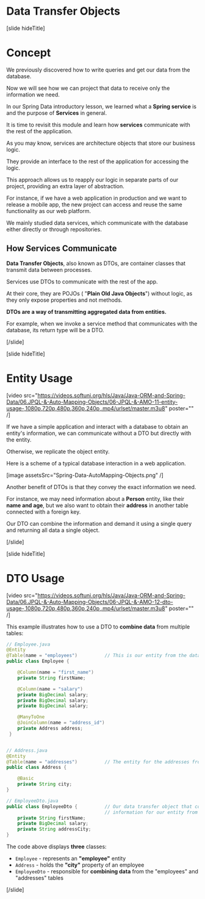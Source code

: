 # Data Transfer Objects

[slide hideTitle]

# Concept

We previously discovered how to write queries and get our data from the database.

Now we will see how we can project that data to receive only the information we need.

In our Spring Data introductory lesson, we learned what a **Spring service** is and the purpose of **Services** in general.

It is time to revisit this module and learn how **services** communicate with the rest of the application.

As you may know, services are architecture objects that store our business logic.

They provide an interface to the rest of the application for accessing the logic.

This approach allows us to reapply our logic in separate parts of our project, providing an extra layer of abstraction.

For instance, if we have a web application in production and we want to release a mobile app, the new project can access and reuse the same functionality as our web platform.

We mainly studied data services, which communicate with the database either directly or through repositories.

## How Services Communicate

**Data Transfer Objects**, also known as DTOs, are container classes that transmit data between processes.

Services use DTOs to communicate with the rest of the app.

At their core, they are POJOs ( "**Plain Old Java Objects**") without logic, as they only expose properties and not methods.

**DTOs are a way of transmitting aggregated data from entities.**

For example, when we invoke a service method that communicates with the database, its return type will be a DTO. 

[/slide]

[slide hideTitle]

# Entity Usage

[video src="https://videos.softuni.org/hls/Java/Java-ORM-and-Spring-Data/06.JPQL-&-Auto-Mapping-Objects​/06-JPQL-&-AMO​​-11-entity-usage-,1080p,720p,480p,360p,240p,.mp4/urlset/master.m3u8" poster="" /]

If we have a simple application and interact with a database to obtain an entity's information, we can communicate without a DTO but directly with the entity.

Otherwise, we replicate the object entity.

Here is a scheme of a typical database interaction in a web application.

[image assetsSrc="Spring-Data-AutoMapping-Objects.png" /]

Another benefit of DTOs is that they convey the exact information we need.

For instance, we may need information about a **Person** entity, like their **name and age**, but we also want to obtain their **address** in another table connected with a foreign key.

Our DTO can combine the information and demand it using a single query and returning all data a single object. 

[/slide]

[slide hideTitle]

# DTO Usage

[video src="https://videos.softuni.org/hls/Java/Java-ORM-and-Spring-Data/06.JPQL-&-Auto-Mapping-Objects​/06-JPQL-&-AMO​​-12-dto-usage-,1080p,720p,480p,360p,240p,.mp4/urlset/master.m3u8" poster="" /]

This example illustrates how to use a DTO to **combine data** from multiple tables:

```java
// Employee.java
@Entity
@Table(name = "employees")          // This is our entity from the database
public class Employee {

    @Column(name = "first_name")
    private String firstName;

    @Column(name = "salary")
    private BigDecimal salary; 
    private BigDecimal salary;
    private BigDecimal salary; 

    @ManyToOne
    @JoinColumn(name = "address_id")
    private Address address;
 }


// Address.java
@Entity
@Table(name = "addresses")          // The entity for the addresses from the database
public class Address {

    @Basic
    private String city;
}

// EmployeeDto.java
public class EmployeeDto {          // Our data transfer object that combines 
                                    // information for our entity from two tables
    private String firstName;
    private BigDecimal salary;
    private String addressCity;
}
```

The code above displays **three** classes:

- `Employee` - represents an **"employee"** entity
- `Address` - holds the **"city"** property of an employee
- `EmployeeDto` - responsible for **combining data** from the "employees" and "addresses" tables
  
[/slide]

